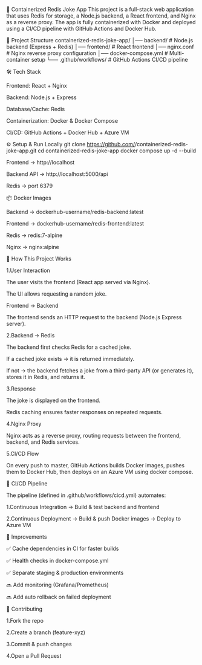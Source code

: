 🚀 Containerized Redis Joke App
This project is a full-stack web application that uses Redis for storage, a Node.js backend, a React frontend, and Nginx as a reverse proxy. The app is fully containerized with Docker and deployed using a CI/CD pipeline with GitHub Actions and Docker Hub.

📂 Project Structure
containerized-redis-joke-app/
│── backend/           # Node.js backend (Express + Redis)
│── frontend/          # React frontend
│── nginx.conf         # Nginx reverse proxy configuration
│── docker-compose.yml # Multi-container setup
└── .github/workflows/ # GitHub Actions CI/CD pipeline

🛠️ Tech Stack

Frontend: React + Nginx

Backend: Node.js + Express

Database/Cache: Redis

Containerization: Docker & Docker Compose

CI/CD: GitHub Actions + Docker Hub + Azure VM

⚙️ Setup & Run Locally
git clone https://github.com/<your-username>/containerized-redis-joke-app.git
cd containerized-redis-joke-app
docker compose up -d --build

Frontend → http://localhost

Backend API → http://localhost:5000/api

Redis → port 6379

📦 Docker Images

Backend → dockerhub-username/redis-backend:latest

Frontend → dockerhub-username/redis-frontend:latest

Redis → redis:7-alpine

Nginx → nginx:alpine

🔄 How This Project Works

1.User Interaction

The user visits the frontend (React app served via Nginx).

The UI allows requesting a random joke.

Frontend → Backend

The frontend sends an HTTP request to the backend (Node.js Express server).

2.Backend → Redis

The backend first checks Redis for a cached joke.

If a cached joke exists → it is returned immediately.

If not → the backend fetches a joke from a third-party API (or generates it), stores it in Redis, and returns it.

3.Response

The joke is displayed on the frontend.

Redis caching ensures faster responses on repeated requests.

4.Nginx Proxy

Nginx acts as a reverse proxy, routing requests between the frontend, backend, and Redis services.

5.CI/CD Flow

On every push to master, GitHub Actions builds Docker images, pushes them to Docker Hub, then deploys on an Azure VM using docker compose.

🔄 CI/CD Pipeline

The pipeline (defined in .github/workflows/cicd.yml) automates:

1.Continuous Integration → Build & test backend and frontend

2.Continuous Deployment → Build & push Docker images → Deploy to Azure VM

📑 Improvements

✅ Cache dependencies in CI for faster builds

✅ Health checks in docker-compose.yml

✅ Separate staging & production environments

🔜 Add monitoring (Grafana/Prometheus)

🔜 Add auto rollback on failed deployment


🤝 Contributing

1.Fork the repo

2.Create a branch (feature-xyz)

3.Commit & push changes

4.Open a Pull Request
